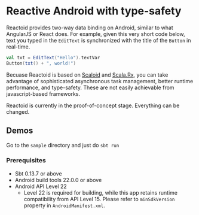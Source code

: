 <!---
/*
 *
 *
 *
 *
 * Reactive Android with type-safety.
 * http://reactoid.org
 *
 *
 *
 *
 *
 * Copyright 2015 Sung-Ho Lee and Reactoid team
 *
 * Sung-Ho Lee licenses this file to you under the Apache License,
 * version 2.0 (the "License"); you may not use this file except in compliance
 * with the License. You may obtain a copy of the License at:
 *
 *   http://www.apache.org/licenses/LICENSE-2.0
 *
 * Unless required by applicable law or agreed to in writing, software
 * distributed under the License is distributed on an "AS IS" BASIS, WITHOUT
 * WARRANTIES OR CONDITIONS OF ANY KIND, either express or implied. See the
 * License for the specific language governing permissions and limitations
 * under the License.
 */
-->

# Reactive Android with type-safety

Reactoid provides two-way data binding on Android, similar to what AngularJS or React does. For example, given this very short code below, text you typed in the `EditText` is synchronized with the title of the `Button` in real-time.

```scala
val txt = EditText("Hello").textVar
Button(txt() + ", world!")
```

Becuase Reactoid is based on [Scaloid](https://github.com/pocorall/scaloid) and [Scala.Rx](https://github.com/lihaoyi/scala.rx), you can take advantage of sophisticated asynchronous task management, better runtime performance, and type-safety. These are not easily achievable from javascript-based frameworks.

Reactoid is currently in the proof-of-concept stage. Everything can be changed.

## Demos

Go to the `sample` directory and just do `sbt run`

### Prerequisites

 * Sbt 0.13.7 or above
 * Android build tools 22.0.0 or above
 * Android API Level 22
   - Level 22 is required for building, while this app retains runtime compatibility from API Level 15. Please refer to `minSdkVersion` property in `AndroidManifest.xml`.

